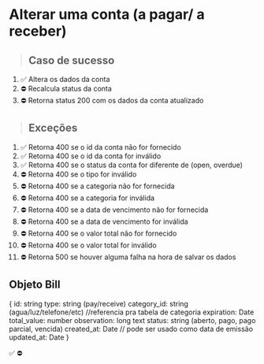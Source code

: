 # Alterar uma conta (a pagar/ a receber)

> ## Caso de sucesso

1. ✅ Altera os dados da conta
2. ⛔ Recalcula status da conta
3. ⛔ Retorna status 200 com os dados da conta atualizado

> ## Exceções
1. ✅ Retorna 400 se o id da conta não for fornecido
2. ✅ Retorna 400 se o id da conta for inválido
3. ✅ Retorna 400 se o status da conta for diferente de (open, overdue)
4. ⛔ Retorna 400 se o tipo for inválido
5. ⛔ Retorna 400 se a categoria não for fornecida
6. ⛔ Retorna 400 se a categoria for inválida
7. ⛔ Retorna 400 se a data de vencimento não for fornecida
8. ⛔ Retorna 400 se a data de vencimento for inválida
9. ⛔ Retorna 400 se o valor total não for fornecido
10. ⛔ Retorna 400 se o valor total for inválido
11. ⛔ Retorna 500 se houver alguma falha na hora de salvar os dados


## Objeto Bill
{
  	id: string
    type: string (pay/receive)
    category_id: string (agua/luz/telefone/etc) //referencia pra tabela de categoria
    expiration: Date
    total_value: number
    observation: long text
    status: string (aberto, pago, pago parcial, vencida)
    created_at: Date // pode ser usado como data de emissão
    updated_at: Date
}

✅
⛔